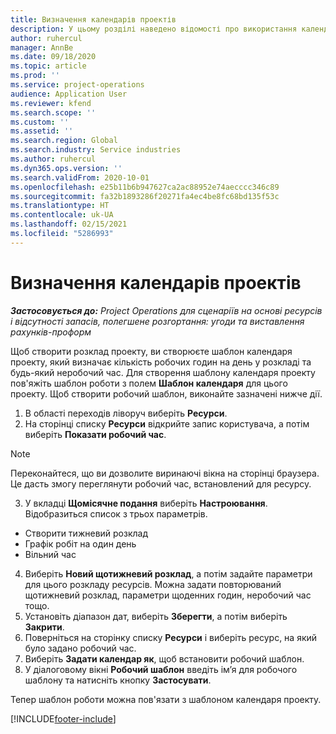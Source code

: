 ```yaml
---
title: Визначення календарів проектів
description: У цьому розділі наведено відомості про використання календаря проекту для відстеження розкладу проекту.
author: ruhercul
manager: AnnBe
ms.date: 09/18/2020
ms.topic: article
ms.prod: ''
ms.service: project-operations
audience: Application User
ms.reviewer: kfend
ms.search.scope: ''
ms.custom: ''
ms.assetid: ''
ms.search.region: Global
ms.search.industry: Service industries
ms.author: ruhercul
ms.dyn365.ops.version: ''
ms.search.validFrom: 2020-10-01
ms.openlocfilehash: e25b11b6b947627ca2ac88952e74aecccc346c89
ms.sourcegitcommit: fa32b1893286f20271fa4ec4be8fc68bd135f53c
ms.translationtype: HT
ms.contentlocale: uk-UA
ms.lasthandoff: 02/15/2021
ms.locfileid: "5286993"
---
```

# <a name="define-project-calendars"></a>Визначення календарів проектів

_**Застосовується до:** Project Operations для сценаріїв на основі ресурсів і відсутності запасів, полегшене розгортання: угоди та виставлення рахунків-проформ_

Щоб створити розклад проекту, ви створюєте шаблон календаря проекту, який визначає кількість робочих годин на день у розкладі та будь-який неробочий час. Для створення шаблону календаря проекту пов'яжіть шаблон роботи з полем **Шаблон календаря** для цього проекту. Щоб створити робочий шаблон, виконайте зазначені нижче дії.

1. В області переходів ліворуч виберіть **Ресурси**. 
2. На сторінці списку **Ресурси** відкрийте запис користувача, а потім виберіть **Показати робочий час**.

  > [!NOTE]
  > Переконайтеся, що ви дозволите виринаючі вікна на сторінці браузера. Це дасть змогу переглянути робочий час, встановлений для ресурсу.
  
3. У вкладці **Щомісячне подання** виберіть **Настроювання**. Відобразиться список з трьох параметрів. 

  - Створити тижневий розклад
  - Графік робіт на один день
  - Вільний час

4. Виберіть **Новий щотижневий розклад**, а потім задайте параметри для цього розкладу ресурсів. Можна задати повторюваний щотижневий розклад, параметри щоденних годин, неробочий час тощо.
5. Установіть діапазон дат, виберіть **Зберегти**, а потім виберіть **Закрити**. 
6. Поверніться на сторінку списку **Ресурси** і виберіть ресурс, на який було задано робочий час. 
7. Виберіть **Задати календар як**, щоб встановити робочий шаблон. 
8. У діалоговому вікні **Робочий шаблон** введіть ім’я для робочого шаблону та натисніть кнопку **Застосувати**. 

Тепер шаблон роботи можна пов'язати з шаблоном календаря проекту.


[!INCLUDE[footer-include](../includes/footer-banner.md)]